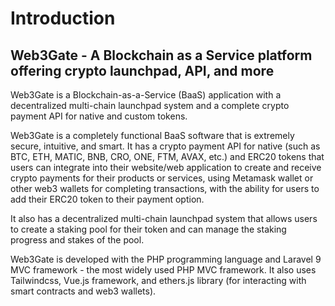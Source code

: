 # Introduction

## Web3Gate - A Blockchain as a Service platform offering crypto launchpad, API, and more

Web3Gate is a Blockchain-as-a-Service (BaaS) application with a decentralized multi-chain launchpad system and a complete crypto payment API for native and custom tokens. 

Web3Gate is a completely functional BaaS software that is extremely secure, intuitive, and smart. It has a crypto payment API for native (such as BTC, ETH, MATIC, BNB, CRO, ONE, FTM, AVAX, etc.) and ERC20 tokens that users can integrate into their website/web application to create and receive crypto payments for their products or services, using Metamask wallet or other web3 wallets for completing transactions, with the ability for users to add their ERC20 token to their payment option. 

It also has a decentralized multi-chain launchpad system that allows users to create a staking pool for their token and can manage the staking progress and stakes of the pool. 

Web3Gate is developed with the PHP programming language and Laravel 9 MVC framework - the most widely used PHP MVC framework. It also uses Tailwindcss, Vue.js framework, and ethers.js library (for interacting with smart contracts and web3 wallets).
